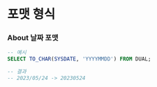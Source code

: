 # 포맷 형식

### About 날짜 포맷

``` sql
-- 예시
SELECT TO_CHAR(SYSDATE, 'YYYYMMDD') FROM DUAL;

-- 결과
-- 2023/05/24 -> 20230524
```